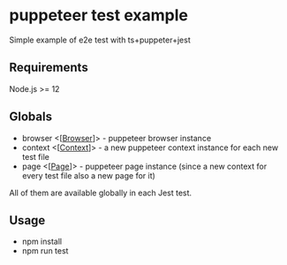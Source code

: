 # puppeteer test example
Simple example of e2e test with ts+puppeter+jest

## Requirements
Node.js >= 12

## Globals
- browser <[[Browser](https://github.com/puppeteer/puppeteer/blob/main/docs/api.md#class-browser)]> - puppeteer browser instance
- context <[[Context](https://github.com/puppeteer/puppeteer/blob/main/docs/api.md#class-browsercontext)]> - a new puppeteer context instance for each new test file
- page <[[Page](https://github.com/puppeteer/puppeteer/blob/main/docs/api.md#class-page)]> - puppeteer page instance (since a new context for every test file also a new page for it)

All of them are available globally in each Jest test. 

## Usage
- npm install
- npm run test
